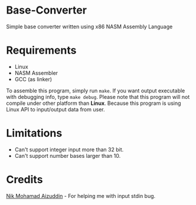 # Base-Converter
Simple base converter written using x86 NASM Assembly Language

# Requirements
- Linux
- NASM Assembler
- GCC (as linker)

To assemble this program, simply run `make`. If you want output executable with debugging info, type `make debug`.
Please note that this program will not compile under other platform than <b>Linux</b>. Because this program is using Linux API to input/output data from user.

# Limitations
- Can't support integer input more than 32 bit.
- Can't support number bases larger than 10.

# Credits
<a href='https://github.com/nikAizuddin'>Nik Mohamad Aizuddin</a> - For helping me with input stdin bug.
